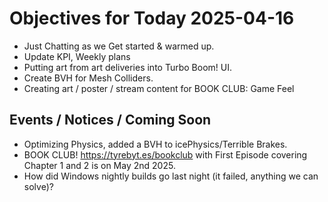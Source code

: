 # Objectives for Today 2025-04-16

- Just Chatting as we Get started & warmed up.
- Update KPI, Weekly plans
- Putting art from art deliveries into Turbo Boom! UI.
- Create BVH for Mesh Colliders.
- Creating art / poster / stream content for BOOK CLUB: Game Feel

## Events / Notices / Coming Soon

- Optimizing Physics, added a BVH to icePhysics/Terrible Brakes.
- BOOK CLUB! https://tyrebyt.es/bookclub with First Episode covering Chapter 1 and 2 is on May 2nd 2025.
- How did Windows nightly builds go last night (it failed, anything we can solve)?
